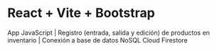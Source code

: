 # React + Vite + Bootstrap

App JavaScript | 
Registro (entrada, salida y edición) de productos en inventario |
Conexión a base de datos NoSQL Cloud Firestore

